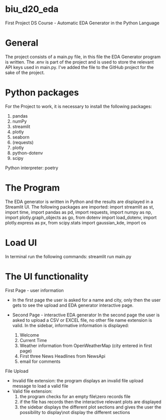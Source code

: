 # biu_d20_eda
First Project DS Course - Automatic EDA Generator in the Python Language

# General
The project consists of a main.py file, in this file the EDA Generator program is written.
The .env is part of the project and is used to store the relevant API keys used in main.py.
I've added the file to the GitHub project for the sake of the project. 

# Python packages
For the Project to work, it is necessary to install the following packages:
1. pandas 
2. numPy
3. streamlit
4. plotly
5. seaborn
6. (requests)
7. plotly
8. python-dotenv
9. scipy

Python interpreter: poetry

# The Program
The EDA generator is written in Python and the results are displayed in a Streamlit UI.
The following packages are imported:
 import streamlit as st, import time, import pandas as pd, import requests, import numpy as np, 
 import plotly.graph_objects as go, from dotenv import load_dotenv, import plotly.express as px, 
 from scipy.stats import gaussian_kde, import os

# Load UI
In terminal run the following commands: streamlit run main.py

# The UI functionality
First Page - user information
 - In the first page the user is asked for a name and city, only then the user gets to see the upload
   and EDA generator interactive page.

- Second Page - interactive EDA generator
  In the second page the user is asked to upload a CSV or EXCEL file, no other file name extension is
  valid.
  In the sidebar, informative information is displayed:
   1. Welcome <User>
   2. Current Time
   3. Weather information from OpenWeatherMap (city entered in first page)
   4. First three News Headlines from NewsApi
   5. email for comments

File Upload
 - Invalid file extension:
   the program displays an invalid file upload message to load a valid file
 - Valid file extension: 
   1. the program checks for an empty file\zero records file
   2. if the file has records then the interactive relevant plots are displayed
   3. the sidebar displays the different plot sections and gives the user the possibility to display\not display
      the different sections

  
